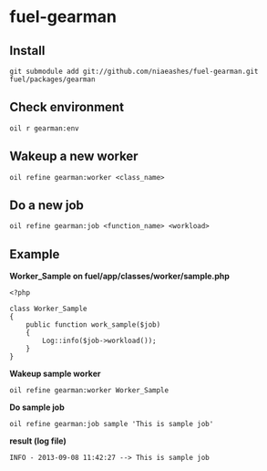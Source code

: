 fuel-gearman
============

Install
------------

	git submodule add git://github.com/niaeashes/fuel-gearman.git fuel/packages/gearman

Check environment
------------

	oil r gearman:env

Wakeup a new worker
------------

	oil refine gearman:worker <class_name>

Do a new job
------------

	oil refine gearman:job <function_name> <workload>

Example
------------

**Worker_Sample on fuel/app/classes/worker/sample.php**

	<?php
	
	class Worker_Sample
	{
		public function work_sample($job)
		{
			Log::info($job->workload());
		}
	}

**Wakeup sample worker**

	oil refine gearman:worker Worker_Sample

**Do sample job**

	oil refine gearman:job sample 'This is sample job'

**result (log file)**

	INFO - 2013-09-08 11:42:27 --> This is sample job